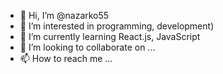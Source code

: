 - 👋 Hi, I’m @nazarko55
- 👀 I’m interested in programming, development)
- 🌱 I’m currently learning React.js, JavaScript
- 💞️ I’m looking to collaborate on ...
- 📫 How to reach me ...

<!---
nazarko55/nazarko55 is a ✨ special ✨ repository because its `README.md` (this file) appears on your GitHub profile.
You can click the Preview link to take a look at your changes.
--->
